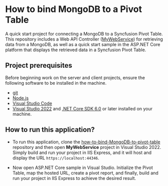 # How to bind MongoDB to a Pivot Table

A quick start project for connecting a MongoDB to a Syncfusion Pivot Table. This repository includes a Web API Controller ([MyWebService](../MyWebService/)) for retrieving data from a MongoDB, as well as a quick start sample in the ASP.NET Core platform that displays the retrieved data in a Syncfusion Pivot Table.

## Project prerequisites

Before beginning work on the server and client projects, ensure the following software to be installed in the machine.

* [git](https://git-scm.com/downloads)
* [Node.js](https://nodejs.org/en/)
* [Visual Studio Code](https://code.visualstudio.com/)
* [Visual Studio 2022](https://visualstudio.microsoft.com/downloads/ ) and [.NET Core SDK 6.0](https://dotnet.microsoft.com/en-us/download/dotnet/6.0) or later installed on your machine.

## How to run this application?

* To run this application, clone the [how-to-bind-MongoDB-to-pivot-table](https://github.com/SyncfusionExamples/how-to-bind-MongoDB-database-to-pivot-table.git) repository and then open **MyWebService** project in Visual Studio 2022. Simply build and run your project in IIS Express, and it will host and display the URL `https://localhost:44346`.

*  Now open ASP.NET Core sample in Visual Studio. Initialize the Pivot Table, map the hosted URL, create a pivot report, and finally, build and run your project in IIS Express to achieve the desired result.